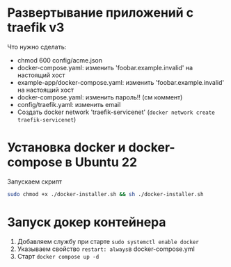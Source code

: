 #  Развертывание приложений с traefik v3
Что нужно сделать:
* chmod 600 config/acme.json
* docker-compose.yaml: изменить 'foobar.example.invalid' на настоящий хост
* example-app/docker-compose.yaml: изменить 'foobar.example.invalid' на настоящий хост
* docker-compose.yaml: изменить пароль!! (см коммент)
* config/traefik.yaml: изменить email
* Создать  docker network 'traefik-servicenet' (`docker network create traefik-servicenet`)

# Установка docker и docker-compose в Ubuntu 22
Запускаем скрипт 
```sh
sudo chmod +x ./docker-installer.sh && sh ./docker-installer.sh
```

# Запуск докер контейнера
1. Добавляем службу при старте ```sudo systemctl enable docker```
2. Указываем свойство ```restart: always```в docker-compose.yml 
3. Старт ```docker compose up -d```